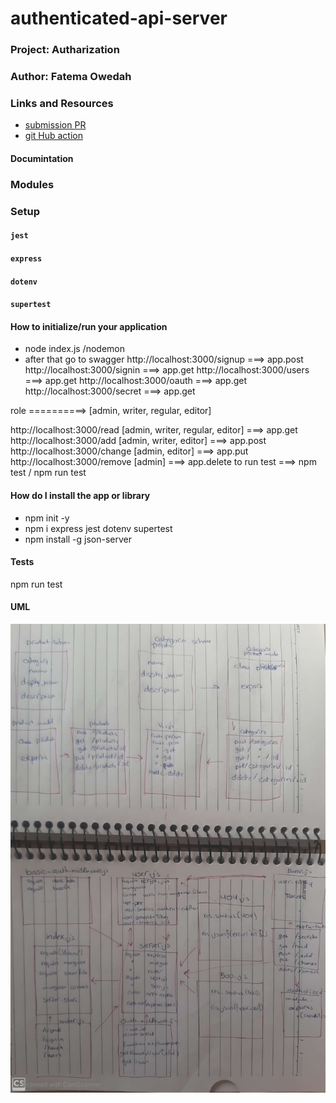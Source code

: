 # authenticated-api-server
### Project: Autharization
### Author: Fatema Owedah

### Links and Resources

- [submission PR](https://github.com/401-advanced-javascript-fatemaOwedah/authenticated-api-server/pull/3)
- [git Hub action](https://github.com/401-advanced-javascript-fatemaOwedah/authenticated-api-server/actions)


#### Documintation

### Modules

### Setup

#### `jest`
#### `express`
#### `dotenv`
#### `supertest`

#### How to initialize/run your application 
- node index.js /nodemon
- after that go to swagger
http://localhost:3000/signup ===> app.post
http://localhost:3000/signin ===> app.get
http://localhost:3000/users ===> app.get
http://localhost:3000/oauth ===> app.get
http://localhost:3000/secret ===> app.get

role ==========> [admin, writer, regular, editor]

http://localhost:3000/read [admin, writer, regular, editor] ===> app.get
http://localhost:3000/add  [admin, writer, editor]  ===> app.post
http://localhost:3000/change [admin, editor]  ===> app.put
http://localhost:3000/remove [admin]  ===> app.delete
to run test ===> npm test / npm run test



#### How do I install the app or library
- npm init -y 
- npm i express jest dotenv supertest
- npm install -g json-server

#### Tests
npm run test 

#### UML
![UML](assets/lab15.jpeg)